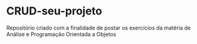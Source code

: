# CRUD-seu-projeto
Repositório criado com a finalidade de postar os exercícios da matéria de Análise e Programação Orientada a Objetos
